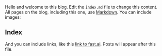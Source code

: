 Hello and welcome to this blog. Edit the `index.md` file to change this content. All pages on the blog, including this one, use [Markdown](https://guides.github.com/features/mastering-markdown/). You can include images:


## Index

And you can include links, like this [link to fast.ai](https://www.fast.ai). Posts will appear after this file. 
